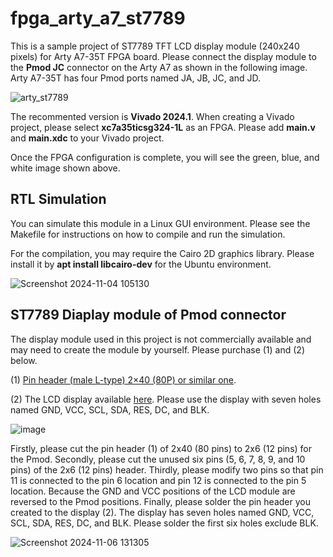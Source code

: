 # fpga_arty_a7_st7789

This is a sample project of ST7789 TFT LCD display module (240x240 pixels) for Arty A7-35T FPGA board. 
Please connect the display module to the **Pmod JC** connector on the Arty A7 as shown in the following image.
Arty A7-35T has four Pmod ports named JA, JB, JC, and JD.

![arty_st7789](https://github.com/user-attachments/assets/3a54b025-9869-4ea1-940a-8fc95e305e4c)

The recommented version is **Vivado 2024.1**. 
When creating a Vivado project, please select **xc7a35ticsg324-1L** as an FPGA. 
Please add **main.v** and **main.xdc** to your Vivado project. 

Once the FPGA configuration is complete, you will see the green, blue, and white image shown above.

## RTL Simulation

You can simulate this module in a Linux GUI environment.
Please see the Makefile for instructions on how to compile and run the simulation.

For the compilation, you may require the Cairo 2D graphics library.
Please install it by **apt install libcairo-dev** for the Ubuntu environment.

![Screenshot 2024-11-04 105130](https://github.com/user-attachments/assets/0a0e261f-817b-4a9a-9a51-19ba3de40040)


## ST7789 Diaplay module of Pmod connector

The display module used in this project is not commercially available and may need to create the module by yourself. 
Please purchase (1) and (2) below.

(1) [Pin header (male L-type) 2×40 (80P) or similar one](https://akizukidenshi.com/catalog/g/g100148/).

(2) The LCD display available [here](https://www.amazon.co.jp/s?k=st7789+240x240+tft).
Please use the display with seven holes named GND, VCC, SCL, SDA, RES, DC, and BLK. 

![image](https://github.com/user-attachments/assets/005c1d02-e99e-40f3-ad2d-eb1535585c2b)

Firstly, please cut the pin header (1) of 2x40 (80 pins) to 2x6 (12 pins) for the Pmod. 
Secondly, please cut the unused six pins (5, 6, 7, 8, 9, and 10 pins) of the 2x6 (12 pins) header. 
Thirdly, please modify two pins so that pin 11 is connected to the pin 6 location and pin 12 is connected to the pin 5 location. 
Because the GND and VCC positions of the LCD module are reversed to the Pmod positions.
Finally, please solder the pin header you created to the display (2).
The display has seven holes named GND, VCC, SCL, SDA, RES, DC, and BLK. Please solder the first six holes exclude BLK. 

![Screenshot 2024-11-06 131305](https://github.com/user-attachments/assets/2ed6c4f5-bfe5-4cd8-b937-c0dc7564c583)

